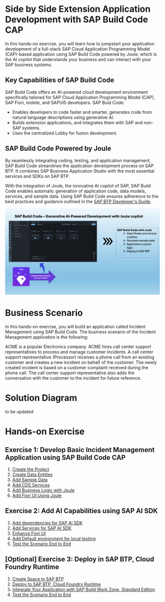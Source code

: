 # Side by Side Extension Application Development with SAP Build Code CAP

In this hands-on exercise, you will learn how to jumpstart your application development of a full-stack SAP Cloud Application Programming Model (CAP)-based application using SAP Build Code powered by Joule, which is the AI copilot that understands your business and can interact with your SAP business systems.


## Key Capabilities of SAP Build Code

SAP Build Code offers an AI-powered cloud development environment specifically tailored for SAP Cloud Application Programming Model (CAP), SAP Fiori, mobile, and SAPUI5 developers. SAP Buid Code:
- Enables developers to code faster and smarter, generates code from natural language descriptions using generative AI.
- Builds extension applications, and integrates them with SAP and non-SAP systems.
- Uses the centralized Lobby for fusion development.

## SAP Build Code Powered by Joule

By seamlessly integrating coding, testing, and application management, SAP Build Code streamlines the application development process on SAP BTP. It combines SAP Business Application Studio with the most essential services and SDKs on SAP BTP.

With the integration of Joule, the innovative AI copilot of SAP, SAP Build Code enables automatic generation of application code, data models, services, and sample data. Using SAP Build Code ensures adherence to the best practices and guidance outlined in the [SAP BTP Developer's Guide](https://help.sap.com/docs/btp/btp-developers-guide/btp-developers-guide?version=Cloud).

![build code with joule](images/build-code.png)

# Business Scenario

In this hands-on exercise, you will build an application called Incident Management using SAP Build Code. The business scenario of the Incident Management application is the following:

ACME is a popular Electronics company. ACME hires call center support representatives to process and manage customer incidents. A call center support representative (Processor) receives a phone call from an existing customer and creates a new incident on behalf of the customer. The newly created incident is based on a customer complaint received during the phone call. The call center support representative also adds the conversation with the customer to the incident for future reference.

# Solution Diagram

to be updated

# Hands-on Exercise

## Exercise 1: Develop Basic Incident Management Application using SAP Build Code CAP

1. [Create the Project](./document/create-full-stack-project.md)
2. [Create Data Entities](./document/create-data-entities.md)
3. [Add Sample Data](./document/enhance-sample-data.md)
4. [Add CDS Services](./document/generate-service.md)
5. [Add Business Logic with Joule](./document/custom-logic.md)
6. [Add Fiori UI Using Joule](./document/fiori-ui.md)

## Exercise 2: Add AI Capabilities using SAP AI SDK

1. [Add dependencies for SAP AI SDK](./document/package-dependency.md)
2. [Add Services for SAP AI SDK](./document/add-service-ai-core.md)
3. [Enhance Fiori UI](./document/enhance-fiori-ui.md)
4. [Add Default environment for local testing](./document/add-default-env.md)
5. [Test the Scenario End to End](./document/e2e-testing.md)

## [Optional] Exercise 3: Deploy in SAP BTP, Cloud Foundry Runtime

1. [Create Space in SAP BTP](../build-code/document/create-space.md)
2. [Deploy to SAP BTP, Cloud Foundry Runtime](./document/deploy-cf.md)
3. [Integrate Your Application with SAP Build Work Zone, Standard Edition](./document/integrate-workzone.md) 
4. [Test the Scenario End to End](./document/e2e-testing.md)
